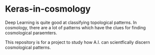 # Keras-in-cosmology

Deep Learning is quite good at classifying topological patterns. 
In cosmology, there are a lot of patterns which have the clues for finding cosmological paraemters. 

This repository is for a project to study how A.I. can scientfically discern cosmological patterns. 
